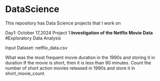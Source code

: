 # DataScience
This repository has Data Science projects that I work on 

Day1: October 17,2024
Project 1:**Investigation of the Netflix Movie Data**
#Exploratory Data Analysis

Input Dataset: netflix_data.csv

What was the most frequent movie duration in the 1990s and storing it in duration 
If the movie is short, then it is less than 90 minutes. Count the number of short action movies released in 1990s and store it in short_movie_count.

